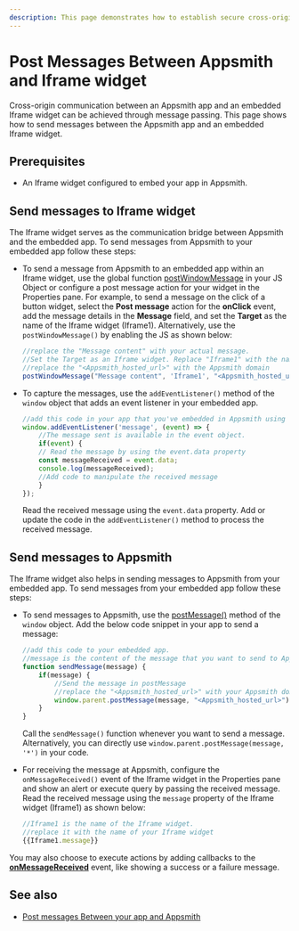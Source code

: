 ```yaml
---
description: This page demonstrates how to establish secure cross-origin communication between the Appsmith app and an embedded Iframe widget. 
---
```

# Post Messages Between Appsmith and Iframe widget

Cross-origin communication between an Appsmith app and an embedded Iframe widget can be achieved through message passing. This page shows how to send messages between the Appsmith app and an embedded Iframe widget.

## Prerequisites

* An Iframe widget configured to embed your app in Appsmith.

## Send messages to Iframe widget

The Iframe widget serves as the communication bridge between Appsmith and the embedded app. To send messages from Appsmith to your embedded app follow these steps:

<ZoomImage
  src="/img/post-message-from-appsmith-to-iframe-widget.png" 
  alt="Post message from Appsmith to Iframe widget"
  caption="Post message from Appsmith to Iframe widget"
/>

* To send a message from Appsmith to an embedded app within an Iframe widget, use the global function [postWindowMessage](/reference/appsmith-framework/widget-actions/post-message) in your JS Object or configure a post message action for your widget in the Properties pane. For example, to send a message on the click of a button widget, select the **Post message** action for the **onClick** event, add the message details in the **Message** field, and set the **Target** as the name of the Iframe widget (Iframe1). Alternatively, use the `postWindowMessage()` by enabling the JS as shown below:

    ```js
    //replace the "Message content" with your actual message.
    //Set the Target as an Iframe widget. Replace "Iframe1" with the name of the Iframe widget
    //replace the "<Appsmith_hosted_url>" with the Appsmith domain
    postWindowMessage("Message content", 'Iframe1', "<Appsmith_hosted_url>");
    ```

* To capture the messages, use the `addEventListener()` method of the `window` object that adds an event listener in your embedded app. 

    ```js
    //add this code in your app that you've embedded in Appsmith using the Iframe widget
    window.addEventListener('message', (event) => {
        //The message sent is available in the event object.
        if(event) {
        // Read the message by using the event.data property
        const messageReceived = event.data;
        console.log(messageReceived);
        //Add code to manipulate the received message
        }
    });
    ```
    Read the received message using the `event.data` property. Add or update the code in the `addEventListener()` method to process the received message.


## Send messages to Appsmith

The Iframe widget also helps in sending messages to Appsmith from your embedded app. To send messages from your embedded app follow these steps:

<ZoomImage
  src="/img/post-message-from-iframe-widget-to-appsmith.png" 
  alt="Post message from Iframe widget to Appsmith"
  caption="Post message from Iframe widget to Appsmith"
/>

* To send messages to Appsmith, use the [postMessage()](https://developer.mozilla.org/en-US/docs/Web/API/Window/postMessage) method of the `window` object. Add the below code snippet in your app to send a message:

    ```js
    //add this code to your embedded app.
    //message is the content of the message that you want to send to Appsmith
    function sendMessage(message) {
        if(message) {
            //Send the message in postMessage
            //replace the "<Appsmith_hosted_url>" with your Appsmith domain
            window.parent.postMessage(message, "<Appsmith_hosted_url>");
        }
    }
    ```
    Call the `sendMessage()` function whenever you want to send a message. Alternatively, you can directly use `window.parent.postMessage(message, '*')` in your code.

* For receiving the message at Appsmith, configure the `onMessageReceived()` event of the Iframe widget in the Properties pane and show an alert or execute query by passing the received message. Read the received message using the `message` property of the Iframe widget (Iframe1) as shown below:

   ```js
   //Iframe1 is the name of the Iframe widget.
   //replace it with the name of your Iframe widget
   {{Iframe1.message}}
   ```
You may also choose to execute actions by adding callbacks to the [**onMessageReceived**](/reference/widgets/iframe#onmessagereceived) event, like showing a success or a failure message.

## See also
* [Post messages Between your app and Appsmith](/build-apps/how-to-guides/send-messages-between-your-app-and-appsmith)

